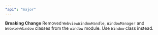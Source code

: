 ```yaml
---
"api": "major"
---
```


**Breaking Change** Removed `WebviewWindowHandle`, `WindowManager` and `WebviewWindow` classes from the `window` module. Use `Window` class instead.

